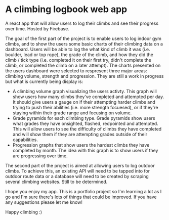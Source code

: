# A climbing logbook web app #

A react app that will allow users to log their climbs and see their progress over time. Hosted by Firebase.

The goal of the first part of the project is to enable users to log indoor gym climbs, and to show the users some basic charts of their climbing data on a dashboard. Users will be able to log the what kind of climb it was (i.e. boulder, lead or top rope), the grade of the climb, and how they did the climb / tick type (i.e. completed it on their first try, didn't complete the climb, or completed the climb on a later attempt). The charts presented on the users dashboard were selected to respresent three major areas: climbing volume, strength and progression. They are still a work in progress but what is currently being display is:
- A climbing volume graph visualizing the users activty. This graph will show users how many climbs they've completed and attempted per day. It should give users a gauge on if their attempting harder climbs and trying to push their abilities (i.e. more strength focuesed), or if they're staying within their grade range and focusing on volume.
- Grade pyramids for each climbing type. Grade pyramids show users what grades they have onsighted, flashed, redpointed and attempted. This will allow users to see the difficulty of climbs they have completed and will show them if they are attempting grades outside of their capabilities.
- Progression graphs that show users the hardest climbs they have completed by month. The idea with this graph is to show users if they are progressing over time.

The second part of the project is aimed at allowing users to log outdoor climbs. To achieve this, an existing API will need to be tapped into for outdoor route data or a database will need to be created by scraping several climbing websites. Still to be determined.

I hope you enjoy my app. This is a portfolio project so I'm learning a lot as I go and I'm sure there's lots of things that could be improved. If you have any suggestions please let me know!

Happy climbing :)
